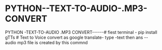 # PYTHON--TEXT-TO-AUDIO-.MP3-CONVERT
PYTHON -TEXT-TO-AUDIO .MP3 CONVERT------#  fiest terminal - pip install gTTs # Text to Voice convert as google translate- type -text then ans -- audio mp3 file is created by this commnd
